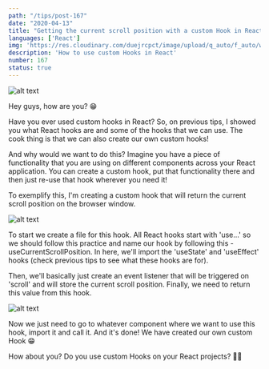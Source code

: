 ```yaml
---
path: "/tips/post-167"
date: "2020-04-13"
title: "Getting the current scroll position with a custom Hook in React"
languages: ['React']
img: 'https://res.cloudinary.com/duejrcpct/image/upload/q_auto/f_auto/w_1000/v1588363030/tips/167-1_feogoi.png'
description: 'How to use custom Hooks in React'
number: 167
status: true
---
```


![alt text](https://res.cloudinary.com/duejrcpct/image/upload/q_auto/v1589127998/tips/167-2_dakdzf.gif "React custom hook")

Hey guys, how are you? 😁

Have you ever used custom hooks in React?
So, on previous tips, I showed you what React hooks are and some of the hooks that we can use. The cook thing is that we can also create our own custom hooks!

And why would we want to do this? Imagine you have a piece of functionality that you are using on different components across your React application. You can create a custom hook, put that functionality there and then just re-use that hook wherever you need it!

To exemplify this, I'm creating a custom hook that will return the current scroll position on the browser window.

![alt text](https://res.cloudinary.com/duejrcpct/image/upload/q_auto/f_auto/w_1000/v1588363030/tips/167-3_rqyumo.png "React custom hook")

To start we create a file for this hook. All React hooks start with 'use...' so we should follow this practice and name our hook by following this - useCurrentScrollPosition.
In here, we'll import the 'useState' and 'useEffect' hooks (check previous tips to see what these hooks are for).

Then, we'll basically just create an event listener that will be triggered on 'scroll' and will store the current scroll position. Finally, we need to return this value from this hook.

![alt text](https://res.cloudinary.com/duejrcpct/image/upload/q_auto/f_auto/w_1000/v1588363030/tips/167-4_opzgfz.png "React custom hook")

Now we just need to go to whatever component where we want to use this hook, import it and call it. And it's done! We have created our own custom Hook 😁

How about you? Do you use custom Hooks on your React projects? 🤔🤘